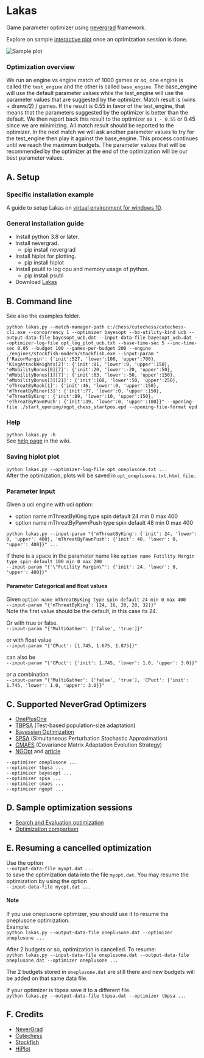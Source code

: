 # Lakas
Game parameter optimizer using [nevergrad](https://github.com/facebookresearch/nevergrad) framework.

Explore on sample [interactive plot](https://fsmosca.github.io/Lakas/) once an optimization session is done.

![Sample plot](https://i.imgur.com/fVPN366.png)

### Optimization overview
We run an engine vs engine match of 1000 games or so, one engine is called the `test_engine` and the other is called `base_engine`. The base_engine will use the default parameter values while the test_engine will use the parameter values that are suggested by the optimizer. Match result is (wins + draws/2) / games. If the result is 0.55 in favor of the test_engine, that means that the parameters suggested by the optimizer is better than the default. We then report back this result to the optimizer as `1 - 0.55` or
0.45 since we are minimizing. All match result should be reported to the optimizer. In the next match we will ask another parameter values to try for the test_engine then play it against the base_engine. This process continues until we reach the maximum budgets. The parameter values that will be recommended by the optimizer at the end of the optimization will be our best parameter values.


## A. Setup
### Specific installation example
A guide to setup Lakas on [virtual environment for windows 10](https://github.com/fsmosca/Lakas/wiki/Windows-10-setup).

### General installation guide
* Install python 3.8 or later.  
* Install nevergrad.  
  * pip install nevergrad
* Install hiplot for plotting.  
  * pip install hiplot
* Install psutil to log cpu and memory usage of python.  
  * pip install psutil  
* Download [Lakas](https://github.com/fsmosca/Lakas/archive/main.zip)
  
## B. Command line
See also the examples folder.  

```
python lakas.py --match-manager-path c:/chess/cutechess/cutechess-cli.exe --concurrency 1 --optimizer bayesopt --bo-utility-kind ucb --output-data-file bayesopt_ucb.dat --input-data-file bayesopt_ucb.dat --optimizer-log-file opt_log_plot_ucb.txt --base-time-sec 5 --inc-time-sec 0.05 --budget 100 --games-per-budget 200 --engine ./engines/stockfish-modern/stockfish.exe --input-param "{'RazorMargin': {'init':527, 'lower':100, 'upper':700}, 'KingAttackWeights[2]': {'init':81, 'lower':0, 'upper':150}, 'eMobilityBonus[0][7]': {'init':20, 'lower':-20, 'upper':50}, 'mMobilityBonus[1][7]': {'init':63, 'lower':-50, 'upper':150}, 'eMobilityBonus[3][21]': {'init':168, 'lower':50, 'upper':250}, 'eThreatByRook[1]': {'init':46, 'lower':0, 'upper':150}, 'mThreatByMinor[3]': {'init':77, 'lower':0, 'upper':150}, 'eThreatByKing': {'init':89, 'lower':10, 'upper':150}, 'eThreatByPawnPush': {'init':39, 'lower':0, 'upper':100}}" --opening-file ./start_opening/ogpt_chess_startpos.epd --opening-file-format epd
```

### Help
`python lakas.py -h`  
See [help page](https://github.com/fsmosca/Lakas/wiki/Help) in the wiki.

### Saving hiplot plot
`python lakas.py --optimizer-log-file opt_oneplusone.txt ...`  
After the optimization, plots will be saved in `opt_oneplusone.txt.html file.`

### Parameter Input
Given a uci engine with uci option:  
  * option name mThreatByKing type spin default 24 min 0 max 400
  * option name mThreatByPawnPush type spin default 48 min 0 max 400

```
python lakas.py --input-param "{'mThreatByKing': {'init': 24, 'lower': 0, 'upper': 400}, 'mThreatByPawnPush': {'init': 48, 'lower': 0, 'upper': 400}}" ...
```

If there is a space in the parameter name like `option name Futility Margin type spin default 100 min 0 max 200`  
`--input-param "{'\"Futility Margin\"': {'init': 24, 'lower': 0, 'upper': 400}}"`

#### Parameter Categorical and float values
Given `option name mThreatByKing type spin default 24 min 0 max 400`  
`--input-param "{'mThreatByKing': [24, 16, 20, 28, 32]}"`  
Note the first value should be the default, in this case its 24.  

Or with true or false.  
`--input-param "{'MultiGather': ['false', 'true']}"`  

or with float value  
`--input-param "{'CPuct': [1.745, 1.675, 1.875]}"` 

can also be  
`--input-param "{'CPuct': {'init': 1.745, 'lower': 1.0, 'upper': 3.0}}"`  

or a combination  
`--input-param "{'MultiGather': ['false', 'true'], 'CPuct': {'init': 1.745, 'lower': 1.0, 'upper': 3.0}}"`

## C. Supported NeverGrad Optimizers
* [OnePlusOne](https://facebookresearch.github.io/nevergrad/optimizers_ref.html#nevergrad.optimization.optimizerlib.ParametrizedOnePlusOne)
* [TBPSA](https://facebookresearch.github.io/nevergrad/optimizers_ref.html#nevergrad.optimization.optimizerlib.ParametrizedTBPSA) (Test-based population-size adaptation)
* [Bayessian Optimization](https://facebookresearch.github.io/nevergrad/optimizers_ref.html?highlight=logger#nevergrad.optimization.optimizerlib.ParametrizedBO)
* [SPSA](https://facebookresearch.github.io/nevergrad/optimizers_ref.html?highlight=spsa#nevergrad.optimization.optimizerlib.SPSA) (Simultaneous Perturbation Stochastic Approximation)
* [CMAES](https://facebookresearch.github.io/nevergrad/optimizers_ref.html#nevergrad.optimization.optimizerlib.ParametrizedCMA) (Covariance Matrix Adaptation Evolution Strategy)
* [NGOpt](https://facebookresearch.github.io/nevergrad/optimizers_ref.html#nevergrad.optimization.optimizerlib.NGOpt) and [article](https://arxiv.org/pdf/2004.14014.pdf)

`--optimizer oneplusone ...`  
`--optimizer tbpsa ...`  
`--optimizer bayesopt ...`  
`--optimizer spsa ...`  
`--optimizer cmaes ...`  
`--optimizer ngopt ...`

## D. Sample optimization sessions
* [Search and Evaluation optimization](https://github.com/fsmosca/Lakas/wiki/Search-and-Evaluation-parameter-Optimization)
* [Optimization comparison](https://github.com/fsmosca/Lakas/wiki/Optimization-Comparison)


## E. Resuming a cancelled optimization
Use the option  
`--output-data-file myopt.dat ...`  
to save the optimization data into the file `myopt.dat`. You may resume the optimization by using the option  
`--input-data-file myopt.dat ...`

#### Note
If you use oneplusone optimizer, you should use it to resume the oneplusone optimization.  
Example:  
`python lakas.py --output-data-file oneplusone.dat --optimizer oneplusone ...`  

After 2 budgets or so, optimization is cancelled. To resume:  
`python lakas.py --input-data-file oneplusone.dat --output-data-file oneplusone.dat --optimizer oneplusone ...`  

The 2 budgets stored in `oneplusone.dat` are still there and new budgets will be added on that same data file.

If your optimizer is tbpsa save it to a different file.  
`python lakas.py --output-data-file tbpsa.dat --optimizer tbpsa ...`  

## F. Credits
* [NeverGrad](https://github.com/facebookresearch/nevergrad)
* [Cutechess](https://github.com/cutechess/cutechess)
* [Stockfish](https://stockfishchess.org/)
* [HiPlot](https://github.com/facebookresearch/hiplot)
